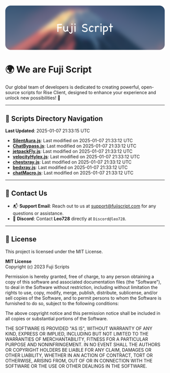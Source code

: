 ![Banner](.github/b.webp)

# 🌍 **We are Fuji Script**

Our global team of developers is dedicated to creating powerful, open-source scripts for Rise Client, designed to enhance your experience and unlock new possibilities! 🌟

---
<!-- SCRIPTS_NAVIGATION_START -->
## 📂 **Scripts Directory Navigation**

**Last Updated**: 2025-01-07 21:33:15 UTC

- **[SilentAura.js](scripts/SilentAura.js)**: Last modified on 2025-01-07 21:33:12 UTC
- **[ChatBypass.js](scripts/ChatBypass.js)**: Last modified on 2025-01-07 21:33:12 UTC
- **[jetpackFly.js](scripts/jetpackFly.js)**: Last modified on 2025-01-07 21:33:12 UTC
- **[velocityHylex.js](scripts/velocityHylex.js)**: Last modified on 2025-01-07 21:33:12 UTC
- **[chestxray.js](scripts/chestxray.js)**: Last modified on 2025-01-07 21:33:12 UTC
- **[bedxray.js](scripts/bedxray.js)**: Last modified on 2025-01-07 21:33:12 UTC
- **[chatMacro.js](scripts/chatMacro.js)**: Last modified on 2025-01-07 21:33:12 UTC

<!-- SCRIPTS_NAVIGATION_END -->

---

## 💬 **Contact Us**  
- 📬 **Support Email**: Reach out to us at [support@fujiscript.com](mailto:support@fujiscript.com) for any questions or assistance.  
- 💬 **Discord**: Contact **Leo728** directly at `Discord@leo728`.

---

## 📜 **License**

This project is licensed under the MIT License.  

**MIT License**  
Copyright (c) 2023 Fuji Scripts  

Permission is hereby granted, free of charge, to any person obtaining a copy of this software and associated documentation files (the "Software"), to deal in the Software without restriction, including without limitation the rights to use, copy, modify, merge, publish, distribute, sublicense, and/or sell copies of the Software, and to permit persons to whom the Software is furnished to do so, subject to the following conditions:  

The above copyright notice and this permission notice shall be included in all copies or substantial portions of the Software.  

THE SOFTWARE IS PROVIDED "AS IS", WITHOUT WARRANTY OF ANY KIND, EXPRESS OR IMPLIED, INCLUDING BUT NOT LIMITED TO THE WARRANTIES OF MERCHANTABILITY, FITNESS FOR A PARTICULAR PURPOSE AND NONINFRINGEMENT. IN NO EVENT SHALL THE AUTHORS OR COPYRIGHT HOLDERS BE LIABLE FOR ANY CLAIM, DAMAGES OR OTHER LIABILITY, WHETHER IN AN ACTION OF CONTRACT, TORT OR OTHERWISE, ARISING FROM, OUT OF OR IN CONNECTION WITH THE SOFTWARE OR THE USE OR OTHER DEALINGS IN THE SOFTWARE.  
